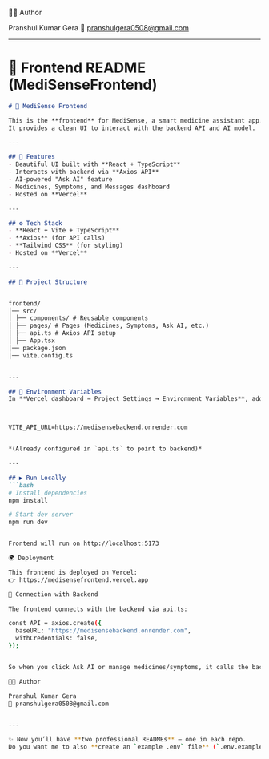 👨‍💻 Author

Pranshul Kumar Gera
📧 pranshulgera0508@gmail.com


---

# 🔵 Frontend README (MediSenseFrontend)

```markdown
# 💊 MediSense Frontend

This is the **frontend** for MediSense, a smart medicine assistant app.  
It provides a clean UI to interact with the backend API and AI model.

---

## 🚀 Features
- Beautiful UI built with **React + TypeScript**
- Interacts with backend via **Axios API**
- AI-powered "Ask AI" feature
- Medicines, Symptoms, and Messages dashboard
- Hosted on **Vercel**

---

## ⚙️ Tech Stack
- **React + Vite + TypeScript**
- **Axios** (for API calls)
- **Tailwind CSS** (for styling)
- Hosted on **Vercel**

---

## 📂 Project Structure


frontend/
│── src/
│ ├── components/ # Reusable components
│ ├── pages/ # Pages (Medicines, Symptoms, Ask AI, etc.)
│ ├── api.ts # Axios API setup
│ ├── App.tsx
│── package.json
│── vite.config.ts


---

## 🔑 Environment Variables
In **Vercel dashboard → Project Settings → Environment Variables**, add:



VITE_API_URL=https://medisensebackend.onrender.com


*(Already configured in `api.ts` to point to backend)*

---

## ▶️ Run Locally
```bash
# Install dependencies
npm install

# Start dev server
npm run dev


Frontend will run on http://localhost:5173

🌍 Deployment

This frontend is deployed on Vercel:
👉 https://medisensefrontend.vercel.app

🔗 Connection with Backend

The frontend connects with the backend via api.ts:

const API = axios.create({
  baseURL: "https://medisensebackend.onrender.com",
  withCredentials: false,
});


So when you click Ask AI or manage medicines/symptoms, it calls the backend APIs.

👨‍💻 Author

Pranshul Kumar Gera
📧 pranshulgera0508@gmail.com


---

✨ Now you’ll have **two professional READMEs** — one in each repo.  
Do you want me to also **create an `example .env` file** (`.env.example`) for both repos so contributors know what to fill in?
